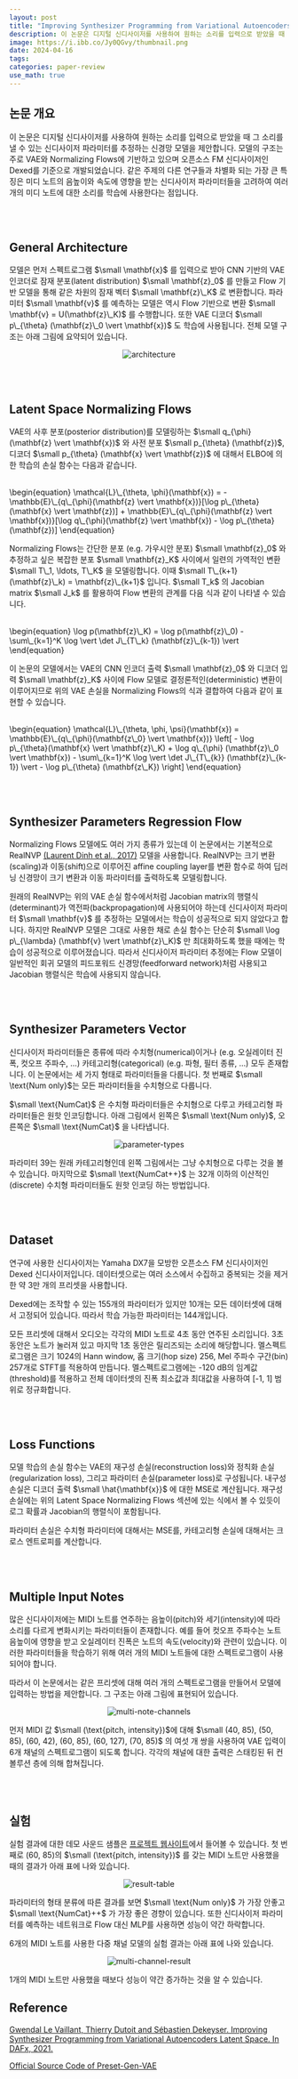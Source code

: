 ```yaml
---
layout: post
title: "Improving Synthesizer Programming from Variational Autoencoders Latent Space [DAFx, 2021]"
description: 이 논문은 디지털 신디사이저를 사용하여 원하는 소리를 입력으로 받았을 때 그 소리를 낼 수 있는 신디사이저 파라미터를 추정하는 신경망 모델을 제안합니다.
image: https://i.ibb.co/Jy0QGvy/thumbnail.png
date: 2024-04-16
tags: 
categories: paper-review
use_math: true
---
```


## 논문 개요

<!-- excerpt-start -->

이 논문은 디지털 신디사이저를 사용하여 원하는 소리를 입력으로 받았을 때 그 소리를 낼 수 있는 신디사이저 파라미터를 추정하는 신경망 모델을 제안합니다. 모델의 구조는 주로 VAE와 Normalizing Flows에 기반하고 있으며 오픈소스 FM 신디사이저인 Dexed를 기준으로 개발되었습니다. 같은 주제의 다른 연구들과 차별화 되는 가장 큰 특징은 미디 노트의 음높이와 속도에 영향을 받는 신디사이저 파라미터들을 고려하여 여러 개의 미디 노트에 대한 소리를 학습에 사용한다는 점입니다.

<br><br>

## General Architecture

모델은 먼저 스펙트로그램 $\small \mathbf{x}$ 를 입력으로 받아 CNN 기반의 VAE 인코더로 잠재 분포(latent distribution) $\small \mathbf{z}_0$ 를 만들고 Flow 기반 모델을 통해 같은 차원의 잠재 벡터 $\small \mathbf{z}\_K$ 로 변환합니다. 파라미터 $\small \mathbf{v}$ 를 예측하는 모델은 역시 Flow 기반으로 변환 $\small \mathbf{v} = U(\mathbf{z}\_K)$ 를 수행합니다. 또한 VAE 디코더 $\small p\_{\theta} (\mathbf{z}\_0 \vert \mathbf{x})$ 도 학습에 사용됩니다. 전체 모델 구조는 아래 그림에 요약되어 있습니다.

<p align="center">
<img src="https://i.ibb.co/c3gxdfP/architecture.png" alt="architecture" border="0">
</p>

<br><br>

## Latent Space Normalizing Flows

VAE의 사후 분포(posterior distribution)를 모델링하는 $\small q_{\phi} (\mathbf{z} \vert \mathbf{x})$ 와 사전 분포 $\small p_{\theta} (\mathbf{z})$, 디코더 $\small p_{\theta} (\mathbf{x} \vert \mathbf{z})$ 에 대해서 ELBO에 의한 학습의 손실 함수는 다음과 같습니다.

<br>
\begin{equation}
\mathcal{L}\_{\theta, \phi}(\mathbf{x}) = - \mathbb{E}\_{q\_{\phi}(\mathbf{z} \vert \mathbf{x})}[\log p\_{\theta}(\mathbf{x} \vert \mathbf{z})] + \mathbb{E}\_{q\_{\phi}(\mathbf{z} \vert \mathbf{x})}[\log q\_{\phi}(\mathbf{z} \vert \mathbf{x}) - \log p\_{\theta}(\mathbf{z})]
\end{equation}
<br>

Normalizing Flows는 간단한 분포 (e.g. 가우시안 분포) $\small \mathbf{z}_0$ 와 추정하고 싶은 복잡한 분포 $\small \mathbf{z}_K$ 사이에서 일련의 가역적인 변환 $\small T\_1, \ldots, T\_K$ 을 모델링합니다. 이때 $\small T\_{k+1}(\mathbf{z}\_k) = \mathbf{z}\_{k+1}$ 입니다. $\small T_k$ 의 Jacobian matrix $\small J_k$ 를 활용하여 Flow 변환의 관계를 다음 식과 같이 나타낼 수 있습니다.

<br>
\begin{equation}
\log p(\mathbf{z}\_K) = \log p(\mathbf{z}\_0) - \sum\_{k=1}^K \log \vert \det J\_{T\_k} (\mathbf{z}\_{k-1}) \vert
\end{equation}
<br>

이 논문의 모델에서는 VAE의 CNN 인코더 출력 $\small \mathbf{z}_0$ 와 디코더 입력 $\small \mathbf{z}_K$ 사이에 Flow 모델로 결정론적인(deterministic) 변환이 이루어지므로 위의 VAE 손실을 Normalizing Flows의 식과 결합하여 다음과 같이 표현할 수 있습니다.

<br>
\begin{equation}
\mathcal{L}\_{\theta, \phi, \psi}(\mathbf{x}) = \mathbb{E}\_{q\_{\phi}(\mathbf{z\_0} \vert \mathbf{x})} \left[ - \log p\_{\theta}(\mathbf{x} \vert \mathbf{z}\_K) + \log q\_{\phi} (\mathbf{z}\_0 \vert \mathbf{x}) - \sum\_{k=1}^K \log \vert \det J\_{T\_{k}} (\mathbf{z}\_{k-1}) \vert - \log p\_{\theta} (\mathbf{z\_K}) \right]
\end{equation}
<br>

<br><br>

## Synthesizer Parameters Regression Flow

Normalizing Flows 모델에도 여러 가지 종류가 있는데 이 논문에서는 기본적으로 RealNVP [(Laurent Dinh et al., 2017)](https://arxiv.org/abs/1605.08803) 모델을 사용합니다. RealNVP는 크기 변환(scaling)과 이동(shift)으로 이루어진 affine coupling layer를 변환 함수로 하여 딥러닝 신경망이 크기 변환과 이동 파라미터를 출력하도록 모델링합니다.

원래의 RealNVP는 위의 VAE 손실 함수에서처럼 Jacobian matrix의 행렬식(determinant)가 역전파(backpropagation)에 사용되어야 하는데 신디사이저 파라미터 $\small \mathbf{v}$ 를 추정하는 모델에서는 학습이 성공적으로 되지 않았다고 합니다. 하지만 RealNVP 모델은 그대로 사용한 채로 손실 함수는 단순히 $\small \log p\_{\lambda} (\mathbf{v} \vert \mathbf{z}\_K)$ 만 최대화하도록 했을 때에는 학습이 성공적으로 이루어졌습니다. 따라서 신디사이저 파라미터 추정에는 Flow 모델이 일반적인 회귀 모델의 피드포워드 신경망(feedforward network)처럼 사용되고 Jacobian 행렬식은 학습에 사용되지 않습니다.

<br><br>

## Synthesizer Parameters Vector

신디사이저 파라미터들은 종류에 따라 수치형(numerical)이거나 (e.g. 오실레이터 진폭, 컷오프 주파수, ...) 카테고리형(categorical) (e.g. 파형, 필터 종류, ...) 모두 존재합니다. 이 논문에서는 세 가지 형태로 파라미터들을 다룹니다. 첫 번째로 $\small \text{Num only}$는 모든 파라미터들을 수치형으로 다룹니다.

$\small \text{NumCat}$ 은 수치형 파라미터들은 수치형으로 다루고 카테고리형 파라미터들은 원핫 인코딩합니다. 아래 그림에서 왼쪽은 $\small \text{Num only}$, 오른쪽은 $\small \text{NumCat}$ 을 나타냅니다.

<p align="center">
<img src="https://i.ibb.co/6Bb7V47/parameter-types.png" alt="parameter-types" border="0">
</p>

파라미터 39는 원래 카테고리형인데 왼쪽 그림에서는 그냥 수치형으로 다루는 것을 볼 수 있습니다. 마지막으로 $\small \text{NumCat++}$ 는 32개 이하의 이산적인(discrete) 수치형 파라미터들도 원핫 인코딩 하는 방법입니다.

<br><br>

## Dataset

연구에 사용한 신디사이저는 Yamaha DX7을 모방한 오픈소스 FM 신디사이저인 Dexed 신디사이저입니다. 데이터셋으로는 여러 소스에서 수집하고 중복되는 것을 제거한 약 3만 개의 프리셋을 사용합니다.

Dexed에는 조작할 수 있는 155개의 파라미터가 있지만 10개는 모든 데이터셋에 대해서 고정되어 있습니다. 따라서 학습 가능한 파라미터는 144개입니다.

모든 프리셋에 대해서 오디오는 각각의 MIDI 노트로 4초 동안 연주된 소리입니다. 3초 동안은 노트가 눌러져 있고 마지막 1초 동안은 릴리즈되는 소리에 해당합니다. 멜스펙트로그램은 크기 1024의 Hann window, 홉 크기(hop size) 256, Mel 주파수 구간(bin) 257개로 STFT를 적용하여 만듭니다. 멜스펙트로그램에는 -120 dB의 임계값(threshold)를 적용하고 전체 데이터셋의 진폭 최소값과 최대값을 사용하여 [-1, 1] 범위로 정규화합니다.

<br><br>

## Loss Functions

모델 학습의 손실 함수는 VAE의 재구성 손실(reconstruction loss)와 정칙화 손실(regularization loss), 그리고 파라미터 손실(parameter loss)로 구성됩니다. 내구성 손실은 디코더 출력 $\small \hat{\mathbf{x}}$ 에 대한 MSE로 계산됩니다. 재구성 손실에는 위의 Latent Space Normalizing Flows 섹션에 있는 식에서 볼 수 있듯이 로그 확률과 Jacobian의 행렬식이 포함됩니다.

파라미터 손실은 수치형 파라미터에 대해서는 MSE를, 카테고리형 손실에 대해서는 크로스 엔트로피를 계산합니다.

<br><br>

## Multiple Input Notes

많은 신디사이저에는 MIDI 노트를 연주하는 음높이(pitch)와 세기(intensity)에 따라 소리를 다르게 변화시키는 파라미터들이 존재합니다. 예를 들어 컷오프 주파수는 노트 음높이에 영향을 받고 오실레이터 진폭은 노트의 속도(velocity)와 관련이 있습니다. 이러한 파라미터들을 학습하기 위해 여러 개의 MIDI 노트들에 대한 스펙트로그램이 사용되어야 합니다.

따라서 이 논문에서는 같은 프리셋에 대해 여러 개의 스펙트로그램을 만들어서 모델에 입력하는 방법을 제안합니다. 그 구조는 아래 그림에 표현되어 있습니다.

<p align="center">
<img src="https://i.ibb.co/jLTtqjX/multi-note-channels.png" alt="multi-note-channels" border="0">
</p>

먼저 MIDI 값 $\small (\text{pitch, intensity})$에 대해 $\small (40, 85), (50, 85), (60, 42), (60, 85), (60, 127), (70, 85)$ 의 여섯 개 쌍을 사용하여 VAE 입력이 6개 채널의 스펙트로그램이 되도록 합니다. 각각의 채널에 대한 출력은 스태킹된 뒤 컨볼루션 층에 의해 합쳐집니다.

<br><br>

## 실험

실험 결과에 대한 데모 사운드 샘플은 [프로젝트 웹사이트](https://gwendal-lv.github.io/preset-gen-vae/)에서 들어볼 수 있습니다. 첫 번째로 (60, 85)의 $\small (\text{pitch, intensity})$ 를 갖는 MIDI 노트만 사용했을 때의 결과가 아래 표에 나와 있습니다.

<p align="center">
<img src="https://i.ibb.co/hMrsRXP/result-table.png" alt="result-table" border="0">
</p>

파라미터의 형태 분류에 따른 결과를 보면 $\small \text{Num only}$ 가 가장 안좋고 $\small \text{NumCat}++$ 가 가장 좋은 경향이 있습니다. 또한 신디사이저 파라미터를 예측하는 네트워크로 Flow 대신 MLP를 사용하면 성능이 약간 하락합니다.

6개의 MIDI 노트를 사용한 다중 채널 모델의 실험 결과는 아래 표에 나와 있습니다.

<p align="center">
<img src="https://i.ibb.co/6WPh4gj/multi-channel-result.png" alt="multi-channel-result" border="0">
</p>

1개의 MIDI 노트만 사용했을 때보다 성능이 약간 증가하는 것을 알 수 있습니다.

## Reference

[Gwendal Le Vaillant, Thierry Dutoit and Sébastien Dekeyser. Improving Synthesizer Programming from Variational Autoencoders Latent Space. In DAFx, 2021.](https://ieeexplore.ieee.org/document/9768218/)

[Official Source Code of Preset-Gen-VAE](https://github.com/gwendal-lv/preset-gen-vae)